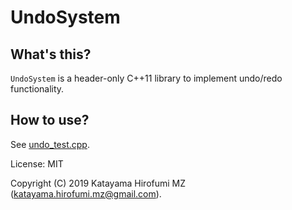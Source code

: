 # UndoSystem

## What's this?

`UndoSystem` is a header-only C++11 library to implement undo/redo functionality.

## How to use?

See [undo_test.cpp](undo_test.cpp).

License: MIT

Copyright (C) 2019 Katayama Hirofumi MZ (katayama.hirofumi.mz@gmail.com).

